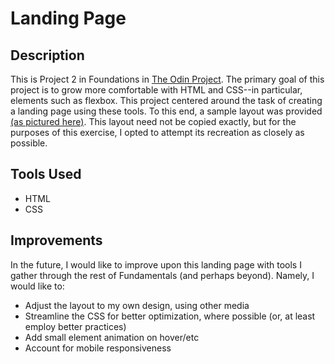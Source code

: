 # Landing Page

## Description

This is Project 2 in Foundations in [The Odin Project](https://www.theodinproject.com/). The primary goal of this project is to grow more comfortable with HTML and CSS--in particular, elements such as flexbox. 
This project centered around the task of creating a landing page using these tools. To this end, a sample layout was provided [(as pictured here)](https://cdn.statically.io/gh/TheOdinProject/curriculum/main/foundations/html_css/project/odin-project.png). This layout need not be copied exactly, but for the purposes of this exercise, I opted to attempt its recreation as closely as possible.

## Tools Used

- HTML
- CSS

## Improvements

In the future, I would like to improve upon this landing page with tools I gather through the rest of Fundamentals (and perhaps beyond). Namely, I would like to:  
- Adjust the layout to my own design, using other media
- Streamline the CSS for better optimization, where possible (or, at least employ better practices)
- Add small element animation on hover/etc
- Account for mobile responsiveness